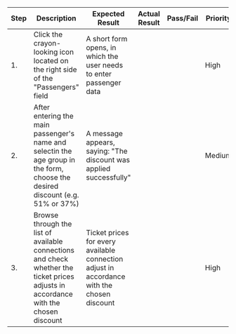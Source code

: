 | Step         | Description            | Expected Result | Actual Result | Pass/Fail | Priority |
|--------------|------------------------|-----------------|---------------|-----------|----------|
| 1.           | Click the crayon-looking icon located on the right side of the "Passengers" field | A short form opens, in which the user needs to enter passenger data |     |     | High |
| 2.           | After entering the main passenger's name and selectin the age group in the form, choose the desired discount (e.g. 51% or 37%) | A message appears, saying: "The discount was applied successfully" |     |     | Medium |
| 3.           | Browse through the list of available connections and check whether the ticket prices adjusts in accordance with the chosen discount | Ticket prices for every available connection adjust in accordance with the chosen discount |     |     | High |
